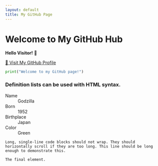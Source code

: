 ```yaml
---
layout: default
title: My GitHub Page
---
```


# Welcome to My GitHub Hub

**Hello Visitor!** 👋

[🔗 Visit My GitHub Profile](https://github.com/your-username)

```python
print("Welcome to my GitHub page!")
```

### Definition lists can be used with HTML syntax.

<dl>
<dt>Name</dt>
<dd>Godzilla</dd>
<dt>Born</dt>
<dd>1952</dd>
<dt>Birthplace</dt>
<dd>Japan</dd>
<dt>Color</dt>
<dd>Green</dd>
</dl>

```
Long, single-line code blocks should not wrap. They should horizontally scroll if they are too long. This line should be long enough to demonstrate this.
```

```
The final element.
```
